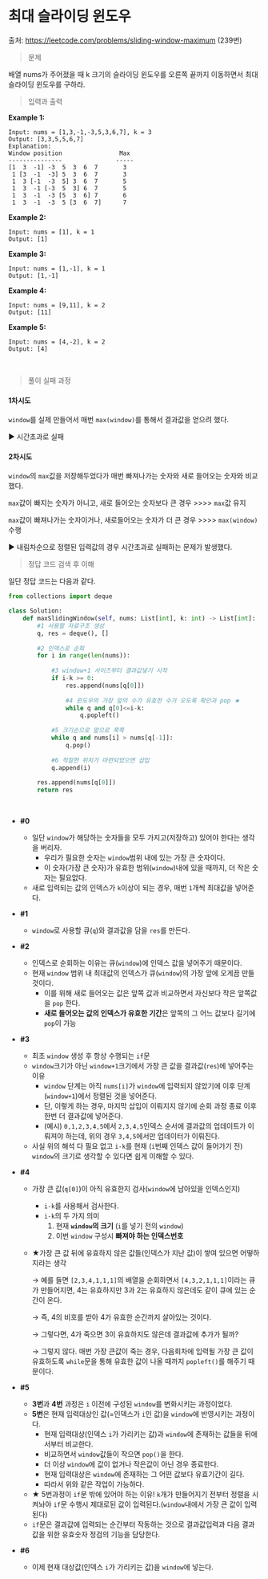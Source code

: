 # 최대 슬라이딩 윈도우

출처: https://leetcode.com/problems/sliding-window-maximum   (239번)      



> 문제

배열 nums가 주어졌을 때 k 크기의 슬라이딩 윈도우를 오른쪽 끝까지 이동하면서 최대 슬라이딩 윈도우를 구하라.     



> 입력과 출력

**Example 1:**

```
Input: nums = [1,3,-1,-3,5,3,6,7], k = 3
Output: [3,3,5,5,6,7]
Explanation: 
Window position                Max
---------------               -----
[1  3  -1] -3  5  3  6  7       3
 1 [3  -1  -3] 5  3  6  7       3
 1  3 [-1  -3  5] 3  6  7       5
 1  3  -1 [-3  5  3] 6  7       5
 1  3  -1  -3 [5  3  6] 7       6
 1  3  -1  -3  5 [3  6  7]      7
```

**Example 2:**

```
Input: nums = [1], k = 1
Output: [1]
```

**Example 3:**

```
Input: nums = [1,-1], k = 1
Output: [1,-1]
```

**Example 4:**

```
Input: nums = [9,11], k = 2
Output: [11]
```

**Example 5:**

```
Input: nums = [4,-2], k = 2
Output: [4]
```

​    



> 풀이 실패 과정

#### 1차시도

`window`를 실제 만들어서 매번 `max(window)`를 통해서 결과값을 얻으려 했다.

▶ 시간초과로 실패



#### 2차시도

`window`의 `max`값을 저장해두었다가 매번 빠져나가는 숫자와 새로 들어오는 숫자와 비교했다.

`max`값이 빠지는 숫자가 아니고, 새로 들어오는 숫자보다 큰 경우 \>\>\>\>  `max`값 유지

`max`값이 빠져나가는 숫자이거나, 새로들어오는 숫자가 더 큰 경우  \>\>\>\>  `max(window)` 수행

▶ 내림차순으로 정렬된 입력값의 경우 시간초과로 실패하는 문제가 발생했다. 



> 정답 코드 검색 후 이해

일단 정답 코드는 다음과 같다.

```python
from collections import deque

class Solution:
    def maxSlidingWindow(self, nums: List[int], k: int) -> List[int]:
        #1 사용할 자료구조 생성
        q, res = deque(), []
        
        #2 인덱스로 순회
        for i in range(len(nums)):
            
            #3 window+1 사이즈부터 결과값넣기 시작
            if i-k >= 0:
                res.append(nums[q[0]])
                
                #4 윈도우의 가장 앞의 수가 유효한 수가 오도록 확인과 pop ★
                while q and q[0]<=i-k:
                    q.popleft()
                    
            #5 크기순으로 앞으로 쭉쭉
            while q and nums[i] > nums[q[-1]]:
                q.pop()
            
            #6 적절한 위치가 마련되었으면 삽입
            q.append(i)
            
        res.append(nums[q[0]])
        return res
```

​    

* **#0**
  * 일단 `window`가 해당하는 숫자들을 모두 가지고(저장하고) 있어야 한다는 생각을 버리자.
    * 우리가 필요한 숫자는 `window`범위 내에 있는 가장 큰 숫자이다.
    * 이 숫자(가장 큰 숫자)가 유효한 범위(`window`)내에 있을 때까지, 더 작은 숫자는 필요없다.
  * 새로 입력되는 값의 인덱스가 `k`이상이 되는 경우, 매번 `1`개씩 최대값을 넣어준다. 

* **#1**
  
  * `window`로 사용할 큐(`q`)와 결과값을 담을 `res`를 만든다.
* **#2**
  * 인덱스로 순회하는 이유는 큐(`window`)에 인덱스 값을 넣어주기 때문이다.
  * 현재 `window` 범위 내 최대값의 인덱스가 큐(`window`)의 가장 앞에 오게끔 만들 것이다.
    * 이를 위해 새로 들어오는 값은 앞쪽 값과 비교하면서 자신보다 작은 앞쪽값을 `pop` 한다.
    * **새로 들어오는 값의 인덱스가 유효한 기간**은 앞쪽의 그 어느 값보다 길기에 `pop`이 가능
* **#3**
  * 최초 `window` 생성 후 항상 수행되는 `if`문
  * `window`크기가 아닌 `window+1`크기에서 가장 큰 값을 결과값(`res`)에 넣어주는 이유
    * `window` 단계는 아직 `nums[i]`가 `window`에 입력되지 않았기에 이후 단계(`window+1`)에서 정렬된 것을 넣어준다.
    * 단, 이렇게 하는 경우, 마지막 삽입이 이뤄지지 않기에 순회 과정 종료 이후 한번 더 결과값에 넣어준다. 
    * (예시) `0,1,2,3,4,5`에서 `2,3,4,5`인덱스 순서에 결과값의 업데이트가 이뤄져야 하는데, 위의 경우 `3,4,5`에서만 업데이터가 이뤄진다.
  * 사실 위의 해석 다 필요 없고 `i-k`를 현재 (`i`번째 인덱스 값이 들어가기 전) `window`의 크기로 생각할 수 있다면 쉽게 이해할 수 있다.
* **#4**
  * 가장 큰 값(`q[0]`)이 아직 유효한지 검사(`window`에 남아있을 인덱스인지)
    * `i-k`를 사용해서 검사한다.
    * `i-k`의 두 가지 의미
      1. 현재 **`window`의 크기** (`i`를 넣기 전의 `window`)
      2. 이번 `window` 구성시 **빠져야 하는 인덱스번호**
    
  * ★가장 큰 값 뒤에 유효하지 않은 값들(인덱스가 지난 값)이 쌓여 있으면 어떻하지라는 생각

    → 예를 들면 `[2,3,4,1,1,1]`의 배열을 순회하면서 `[4,3,2,1,1,1]`이라는 큐가 만들어지면, 4는 유효하지만 3과 2는 유효하지 않은데도 같이 큐에 있는 순간이 온다.

    → 즉, 4의 비호를 받아 4가 유효한 순간까지 살아있는 것이다.

    → 그렇다면, 4가 죽으면 3이 유효하지도 않은데 결과값에 추가가 될까?

    → 그렇지 않다. 매번 가장 큰값이 죽는 경우, 다음회차에 입력될 가장 큰 값이 유효하도록 `while`문을 통해 유효한 값이 나올 때까지 `popleft()`를 해주기 때문이다.
* **#5**
  * **3번**과 **4번** 과정은 `i` 이전에 구성된 `window`를 변화시키는 과정이었다.
  * **5번**은 현재 입력대상인 값(=인덱스가 `i`인 값)을 `window`에 반영시키는 과정이다.
    * 현재 입력대상(인덱스 `i`가 가리키는 값)과 `window`에 존재하는 값들을 뒤에서부터 비교한다.
    * 비교하면서 `window`값들이 작으면 `pop()`을 한다. 
    * 더 이상 `window`에 값이 없거나 작은값이 아닌 경우 종료한다.
    * 현재 입력대상은 `window`에 존재하는 그 어떤 값보다 유효기간이 길다.
    * 따라서 위와 같은 작업이 가능하다.
  * ★ 5번과정이 `if`문 밖에 있어야 하는 이유! `k`개가 만들어지기 전부터 정렬을 시켜놔야 `if`문 수행시 제대로된 값이 입력된다.(`window`내에서 가장 큰 값이 입력된다)
  * `if`문은 결과값에 입력되는 순간부터 작동하는 것으로 결과값입력과 다음 결과값을 위한 유효숫자 정검의 기능을 담당한다.
* **#6**
  
  * 이제 현재 대상값(인덱스 `i`가 가리키는 값)을 `window`에 넣는다. 